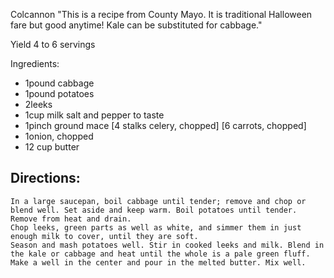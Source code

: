 Colcannon
"This is a recipe from County Mayo. It is traditional Halloween fare but 
good anytime! Kale can be substituted for cabbage."

Yield 4 to 6 servings
 
Ingredients:
- 1pound cabbage
- 1pound potatoes
- 2leeks
- 1cup milk
    salt and pepper to taste
- 1pinch ground mace
    [4 stalks celery, chopped]
    [6 carrots, chopped]
- 1onion, chopped
- 12 cup butter

## Directions:
    In a large saucepan, boil cabbage until tender; remove and chop or blend well. Set aside and keep warm. Boil potatoes until tender. Remove from heat and drain.
    Chop leeks, green parts as well as white, and simmer them in just enough milk to cover, until they are soft.
    Season and mash potatoes well. Stir in cooked leeks and milk. Blend in the kale or cabbage and heat until the whole is a pale green fluff. Make a well in the center and pour in the melted butter. Mix well.

